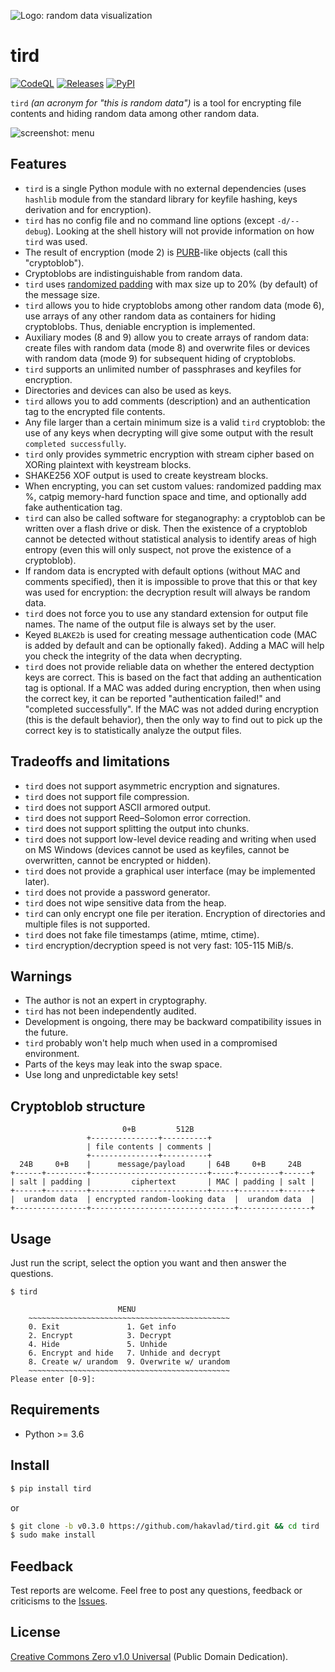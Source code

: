 ![Logo: random data visualization](https://i.imgur.com/SB44MiB.png)

# tird

[![CodeQL](https://github.com/hakavlad/tird/actions/workflows/github-code-scanning/codeql/badge.svg)](https://github.com/hakavlad/tird/actions/workflows/github-code-scanning/codeql)
[![Releases](https://img.shields.io/github/v/release/hakavlad/tird)](https://github.com/hakavlad/tird/releases)
[![PyPI](https://img.shields.io/pypi/v/tird?color=blue&label=PyPI)](https://pypi.org/project/tird/)

`tird` *(an acronym for "this is random data")* is a tool for encrypting file contents and hiding random data among other random data.

![screenshot: menu](https://i.imgur.com/T5gXTko.png)

## Features

- `tird` is a single Python module with no external dependencies (uses `hashlib` module from the standard library for keyfile hashing, keys derivation and for encryption).
- `tird` has no config file and no command line options (except `-d/--debug`). Looking at the shell history will not provide information on how `tird` was used.
- The result of encryption (mode 2) is [PURB](https://en.wikipedia.org/wiki/PURB_(cryptography))-like objects (call this "cryptoblob").
- Cryptoblobs are indistinguishable from random data.
- `tird` uses [randomized padding](https://en.wikipedia.org/wiki/Padding_(cryptography)#Randomized_padding) with max size up to 20% (by default) of the message size.
- `tird` allows you to hide cryptoblobs among other random data (mode 6), use arrays of any other random data as containers for hiding cryptoblobs. Thus, deniable encryption is implemented.
- Auxiliary modes (8 and 9) allow you to create arrays of random data: create files with random data (mode 8) and overwrite files or devices with random data (mode 9) for subsequent hiding of cryptoblobs.
- `tird` supports an unlimited number of passphrases and keyfiles for encryption.
- Directories and devices can also be used as keys.
- `tird` allows you to add comments (description) and an authentication tag to the encrypted file contents.
- Any file larger than a certain minimum size is a valid `tird` cryptoblob: the use of any keys when decrypting will give some output with the result `completed successfully`.
- `tird` only provides symmetric encryption with stream cipher based on XORing plaintext with keystream blocks.
- SHAKE256 XOF output is used to create keystream blocks.
- When encrypting, you can set custom values: randomized padding max %, catpig memory-hard function space and time, and optionally add fake authentication tag.
- `tird` can also be called software for steganography: a cryptoblob can be written over a flash drive or disk. Then the existence of a cryptoblob cannot be detected without statistical analysis to identify areas of high entropy (even this will only suspect, not prove the existence of a cryptoblob).
- If random data is encrypted with default options (without MAC and comments specified), then it is impossible to prove that this or that key was used for encryption: the decryption result will always be random data.
- `tird` does not force you to use any standard extension for output file names. The name of the output file is always set by the user.
- Keyed `BLAKE2b` is used for creating message authentication code (MAC is added by default and can be optionally faked). Adding a MAC will help you check the integrity of the data when decrypting.
- `tird` does not provide reliable data on whether the entered dectyption keys are correct. This is based on the fact that adding an authentication tag is optional. If a MAC was added during encryption, then when using the correct key, it can be reported "authentication failed!" and "completed successfully". If the MAC was not added during encryption (this is the default behavior), then the only way to find out to pick up the correct key is to statistically analyze the output files.

## Tradeoffs and limitations

- `tird` does not support asymmetric encryption and signatures.
- `tird` does not support file compression.
- `tird` does not support ASCII armored output.
- `tird` does not support Reed–Solomon error correction.
- `tird` does not support splitting the output into chunks.
- `tird` does not support low-level device reading and writing when used on MS Windows (devices cannot be used as keyfiles, cannot be overwritten, cannot be encrypted or hidden).
- `tird` does not provide a graphical user interface (may be implemented later).
- `tird` does not provide a password generator.
- `tird` does not wipe sensitive data from the heap.
- `tird` can only encrypt one file per iteration. Encryption of directories and multiple files is not supported.
- `tird` does not fake file timestamps (atime, mtime, ctime).
- `tird` encryption/decryption speed is not very fast: 105-115 MiB/s.

## Warnings

- The author is not an expert in cryptography.
- `tird` has not been independently audited.
- Development is ongoing, there may be backward compatibility issues in the future.
- `tird` probably won't help much when used in a compromised environment.
- Parts of the keys may leak into the swap space.
- Use long and unpredictable key sets!

## Cryptoblob structure
```
                         0+B         512B
                 +---------------+----------+
                 | file contents | comments |
                 +---------------+----------+
  24B     0+B    |      message/payload     | 64B     0+B     24B
+------+---------+--------------------------+-----+---------+------+
| salt | padding |         ciphertext       | MAC | padding | salt |
+------+---------+--------------------------+-----+---------+------+
|  urandom data  | encrypted random-looking data  |  urandom data  |
+----------------+--------------------------------+----------------+
```

## Usage

Just run the script, select the option you want and then answer the questions.
```
$ tird

                        MENU
    ~~~~~~~~~~~~~~~~~~~~~~~~~~~~~~~~~~~~~~~~~~~~~
    0. Exit               1. Get info
    2. Encrypt            3. Decrypt
    4. Hide               5. Unhide
    6. Encrypt and hide   7. Unhide and decrypt
    8. Create w/ urandom  9. Overwrite w/ urandom
    ~~~~~~~~~~~~~~~~~~~~~~~~~~~~~~~~~~~~~~~~~~~~~
Please enter [0-9]:
```

## Requirements

- Python >= 3.6

## Install

```bash
$ pip install tird
```
or
```bash
$ git clone -b v0.3.0 https://github.com/hakavlad/tird.git && cd tird
$ sudo make install
```

## Feedback

Test reports are welcome. Feel free to post any questions, feedback or criticisms to the [Issues](https://github.com/hakavlad/tird/issues).

## License

[Creative Commons Zero v1.0 Universal](https://github.com/hakavlad/tird/blob/main/LICENSE) (Public Domain Dedication).
